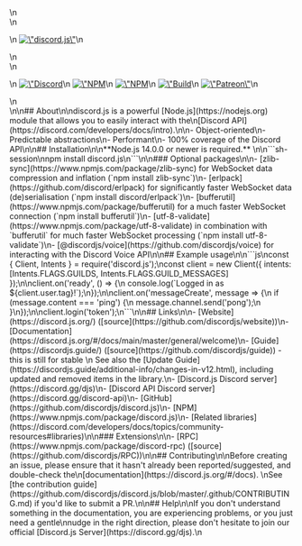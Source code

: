 <div align=\"center\">\n  <br />\n  <p>\n    <a href=\"https://discord.js.org\"><img src=\"https://discord.js.org/static/logo.svg\" width=\"546\" alt=\"discord.js\" /></a>\n  </p>\n  <br />\n  <p>\n    <a href=\"https://discord.gg/djs\"><img src=\"https://img.shields.io/discord/222078108977594368?color=5865F2&logo=discord&logoColor=white\" alt=\"Discord server\" /></a>\n    <a href=\"https://www.npmjs.com/package/discord.js\"><img src=\"https://img.shields.io/npm/v/discord.js.svg?maxAge=3600\" alt=\"NPM version\" /></a>\n    <a href=\"https://www.npmjs.com/package/discord.js\"><img src=\"https://img.shields.io/npm/dt/discord.js.svg?maxAge=3600\" alt=\"NPM downloads\" /></a>\n    <a href=\"https://github.com/discordjs/discord.js/actions\"><img src=\"https://github.com/discordjs/discord.js/workflows/Testing/badge.svg\" alt=\"Build status\" /></a>\n    <a href=\"https://www.patreon.com/discordjs\"><img src=\"https://img.shields.io/badge/donate-patreon-F96854.svg\" alt=\"Patreon\" /></a>\n  </p>\n</div>\n\n## About\n\ndiscord.js is a powerful [Node.js](https://nodejs.org) module that allows you to easily interact with the\n[Discord API](https://discord.com/developers/docs/intro).\n\n- Object-oriented\n- Predictable abstractions\n- Performant\n- 100% coverage of the Discord API\n\n## Installation\n\n**Node.js 14.0.0 or newer is required.**  \n\n```sh-session\nnpm install discord.js\n```\n\n### Optional packages\n\n- [zlib-sync](https://www.npmjs.com/package/zlib-sync) for WebSocket data compression and inflation (`npm install zlib-sync`)\n- [erlpack](https://github.com/discord/erlpack) for significantly faster WebSocket data (de)serialisation (`npm install discord/erlpack`)\n- [bufferutil](https://www.npmjs.com/package/bufferutil) for a much faster WebSocket connection (`npm install bufferutil`)\n- [utf-8-validate](https://www.npmjs.com/package/utf-8-validate) in combination with `bufferutil` for much faster WebSocket processing (`npm install utf-8-validate`)\n- [@discordjs/voice](https://github.com/discordjs/voice) for interacting with the Discord Voice API\n\n## Example usage\n\n```js\nconst { Client, Intents } = require('discord.js');\nconst client = new Client({ intents: [Intents.FLAGS.GUILDS, Intents.FLAGS.GUILD_MESSAGES] });\n\nclient.on('ready', () => {\n  console.log(`Logged in as ${client.user.tag}!`);\n});\n\nclient.on('messageCreate', message => {\n  if (message.content === 'ping') {\n    message.channel.send('pong');\n  }\n});\n\nclient.login('token');\n```\n\n## Links\n\n- [Website](https://discord.js.org/) ([source](https://github.com/discordjs/website))\n- [Documentation](https://discord.js.org/#/docs/main/master/general/welcome)\n- [Guide](https://discordjs.guide/) ([source](https://github.com/discordjs/guide)) - this is still for stable  \n  See also the [Update Guide](https://discordjs.guide/additional-info/changes-in-v12.html), including updated and removed items in the library.\n- [Discord.js Discord server](https://discord.gg/djs)\n- [Discord API Discord server](https://discord.gg/discord-api)\n- [GitHub](https://github.com/discordjs/discord.js)\n- [NPM](https://www.npmjs.com/package/discord.js)\n- [Related libraries](https://discord.com/developers/docs/topics/community-resources#libraries)\n\n### Extensions\n\n- [RPC](https://www.npmjs.com/package/discord-rpc) ([source](https://github.com/discordjs/RPC))\n\n## Contributing\n\nBefore creating an issue, please ensure that it hasn't already been reported/suggested, and double-check the\n[documentation](https://discord.js.org/#/docs).  \nSee [the contribution guide](https://github.com/discordjs/discord.js/blob/master/.github/CONTRIBUTING.md) if you'd like to submit a PR.\n\n## Help\n\nIf you don't understand something in the documentation, you are experiencing problems, or you just need a gentle\nnudge in the right direction, please don't hesitate to join our official [Discord.js Server](https://discord.gg/djs).\n
